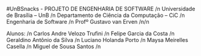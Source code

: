 #UnBSnacks - PROJETO DE ENGENHARIA DE SOFTWARE
/n
Universidade de Brasília – UnB /n
Departamento de Ciência da Computação – CiC /n
Engenharia de Software /n
Profº Gustavo van Erven /n/n

Alunos: /n
Carlos Andre Velozo Trufini /n
Felipe Garcia da Costa /n
Geraldino Antônio da Silva /n
Luciano Holanda Porto /n
Maysa Meirelles Casella /n
Miguel de Sousa Santos /n
